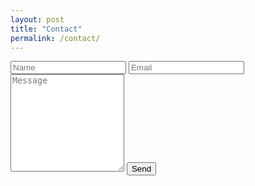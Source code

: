 ```yaml
---
layout: post
title: "Contact"
permalink: /contact/
---
```

<form action="https://getsimpleform.com/messages?form_api_token=001a8322539cb296135d101a2e863cd3" method="post">
  <input type="hidden" name="redirect_to" value="https://incarceratedwombats.com/contacted">
  <input type="text" name="name" placeholder="Name">
  <input type="email" name="email" placeholder="Email">
  <textarea rows="10" name="message" placeholder="Message"></textarea>
  <input type="submit" value="Send">
</form>
